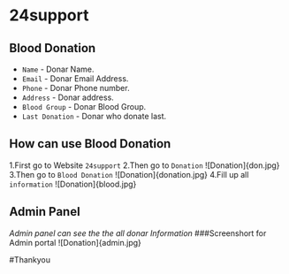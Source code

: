 # 24support



## Blood Donation

* `Name` - Donar Name.
* `Email` - Donar Email Address.
* `Phone` - Donar Phone number.
* `Address` - Donar address.
* `Blood Group` - Donar Blood Group.
* `Last Donation` - Donar who donate last.

## How can use Blood Donation

1.First go to Website `24support`
2.Then go to `Donation`
![Donation]{don.jpg}
3.Then go to `Blood Donation`
![Donation]{donation.jpg}
4.Fill up all `information`
![Donation]{blood.jpg}


## Admin Panel

*Admin panel can see the the all donar Information*
###Screenshort for Admin portal
![Donation]{admin.jpg}


#Thankyou


